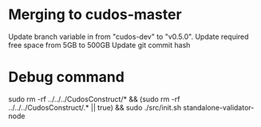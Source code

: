 # Merging to cudos-master

Update branch variable in from "cudos-dev" to "v0.5.0".
Update required free space from 5GB to 500GB
Update git commit hash

# Debug command

sudo rm -rf ../../../CudosConstruct/* && (sudo rm -rf ../../../CudosConstruct/.* || true) && sudo ./src/init.sh standalone-validator-node
